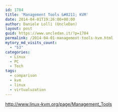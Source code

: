 ```yaml
---
id: 1784
title: 'Management Tools &#8211; KVM'
date: 2014-04-01T19:26:00+00:00
author: Daniele Lolli (UncleDan)
layout: post
guid: https://www.uncledan.it/?p=1784
permalink: /2014-04-01-management-tools-kvm.html
mytory_md_visits_count:
  - "53"
categories:
  - Linux
  - PC
  - Tech
tags:
  - comparison
  - kvm
  - linux
  - virtualuzation
---
```

<http://www.linux-kvm.org/page/Management_Tools>